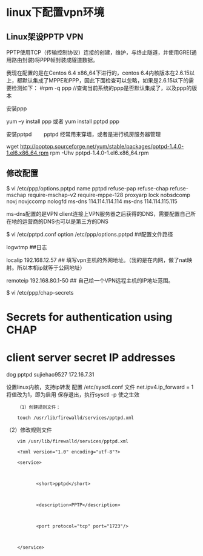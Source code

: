 # linux下配置vpn环境

## Linux架设PPTP VPN

PPTP使用TCP（传输控制协议）连接的创建，维护，与终止隧道，并使用GRE(通用路由封装)将PPP帧封装成隧道数据。

我现在配置的是在Centos 6.4 x86_64下进行的，centos 6.4内核版本在2.6.15以上，都默认集成了MPPE和PPP，因此下面检查可以忽略，如果是2.6.15以下的需要检测如下：
#rpm -q  ppp      //查询当前系统的ppp是否默认集成了，以及ppp的版本

安装ppp

yum –y install ppp 或者
yum install pptpd ppp 

安装pptpd 　　pptpd 经常用来穿墙，或者是进行机房服务器管理

wget http://poptop.sourceforge.net/yum/stable/packages/pptpd-1.4.0-1.el6.x86_64.rpm
rpm -Uhv pptpd-1.4.0-1.el6.x86_64.rpm

## 修改配置

$ vi /etc/ppp/options.pptpd
name pptpd
refuse-pap
refuse-chap
refuse-mschap
require-mschap-v2
require-mppe-128
proxyarp
lock
nobsdcomp 
novj
novjccomp
nologfd
ms-dns 114.114.114.114
ms-dns 114.114.115.115

ms-dns配置的是VPN client连接上VPN服务器之后获得的DNS，需要配置自己所在地的运营商的DNS也可以是第三方的DNS

$ vi /etc/pptpd.conf
option /etc/ppp/options.pptpd   ##配置文件路径

logwtmp                            ##日志 

localip 192.168.12.57        ## 填写vpn主机的外网地址。（我的是在内网，做了nat映射。所以本机ip就等于公网地址）

remoteip 192.168.80.1-50  ## 自己给一个VPN远程主机的IP地址范围。


$ vi /etc/ppp/chap-secrets
# Secrets for authentication using CHAP
# client        server  secret                  IP addresses
dog          pptpd  sujiehao9527        172.16.7.31

设置linux内核，支持ip转发
配置 /etc/sysctl.conf 文件
net.ipv4.ip_forward = 1将值改为1，即为启用
保存退出，执行sysctl -p 使之生效


        （1）创建规则文件：

        touch /usr/lib/firewalld/services/pptpd.xml

 （2）修改规则文件

        vim /usr/lib/firewalld/services/pptpd.xml

        <?xml version="1.0" encoding="utf-8"?>

        <service>



               <short>pptpd</short>



               <description>PPTP</description>



               <port protocol="tcp" port="1723"/>



        </service>


